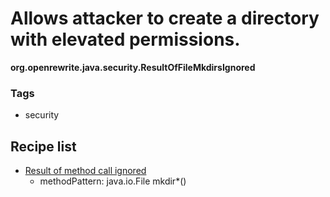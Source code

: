 # Allows attacker to create a directory with elevated permissions.

**org.openrewrite.java.security.ResultOfFileMkdirsIgnored**

### Tags

* security

## Recipe list

* [Result of method call ignored](../search/resultofmethodcallignored.md)
  * methodPattern: java.io.File mkdir\*\(\)

